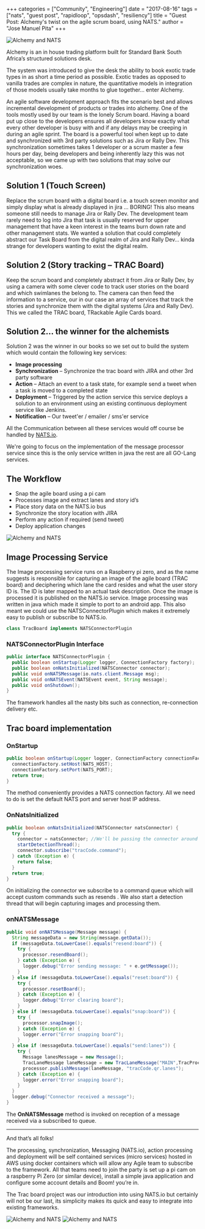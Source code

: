 +++
categories = ["Community", "Engineering"]
date = "2017-08-16"
tags = ["nats", "guest post", "rapidloop", "opsdash", "resiliency"]
title = "Guest Post: Alchemy's twist on the agile scrum board, using NATS."
author = "Jose Manuel Pita"
+++

<img class="img-responsive center-block" alt="Alchemy and NATS" src="/img/blog/alchemys-twist-on-the-agile-scrum-board-using-nats/02.jpg"><br>

Alchemy is an in house trading platform built for Standard Bank South Africa’s structured solutions desk.

The system was introduced to give the desk the ability to book exotic trade types in as short a time period as possible. Exotic trades as opposed to vanilla trades are complex in nature, the quantitative models in integration of those models usually take months to glue together… enter Alchemy.

An agile software development approach fits the scenario best and allows incremental development of products or trades into alchemy. One of the tools mostly used by our team is the lonely Scrum board. Having a board put up close to the developers ensures all developers know exactly what every other developer is busy with and if any delays may be creeping in during an agile sprint.
The board is a powerful tool when kept up to date and synchronized with 3rd party solutions such as Jira or Rally Dev. This synchronization sometimes takes 1 developer or a scrum master a few hours per day, being developers and being inherently lazy this was not acceptable, so we came up with two solutions that may solve our synchronization woes.

## Solution 1 (Touch Screen)
Replace the scrum board with a digital board i.e. a touch screen monitor and simply display what is already displayed in jira … BORING!
This also means someone still needs to manage Jira or Rally Dev. The development team rarely need to log into Jira that task is usually reserved for upper management that have a keen interest in the teams burn down rate and other management stats. We wanted a solution that could completely abstract our Task Board from the digital realm of Jira and Rally Dev… kinda strange for developers wanting to exist the digital realm.

## Solution 2 (Story tracking – TRAC Board)
Keep the scrum board and completely abstract it from Jira or Rally Dev, by using a camera with some clever code to track user stories on the board and which swimlanes the belong to. The camera can then feed the information to a service, our in our case an array of services that track the stories and synchronize them with the digital systems (Jira and Rally Dev). This we called the TRAC board, TRackable Agile Cards board.

## Solution 2... the winner for the alchemists
Solution 2 was the winner in our books so we set out to build the system which would contain the following key services:

- **Image processing**
- **Synchronization** – Synchronize the trac board with JIRA and other 3rd party software
- **Action** – Attach an event to a task state, for example send a tweet when a task is moved to a completed state
- **Deployment** – Triggered by the action service this service deploys a solution to an environment using an existing continuous deployment service like Jenkins.
- **Notification** – Our tweet'er / emailer / sms'er service

All the Communication between all these services would off course be handled by [NATS.io](https://www.nats.io).

We're going to focus on the implementation of the message processor service since this is the only service written in java the rest are all GO-Lang services.

## The Workflow
- Snap the agile board using a pi cam
- Processes image and extract lanes and story id’s
- Place story data on the NATS.io bus
- Synchronize the story location with JIRA
- Perform any action if required (send tweet)
- Deploy application changes

<img class="img-responsive center-block" alt="Alchemy and NATS" src="/img/blog/alchemys-twist-on-the-agile-scrum-board-using-nats/03.jpg">

## Image Processing Service
The Image processing service runs on a Raspberry pi zero, and as the name suggests is responsible for capturing an image of the agile board (TRAC board) and deciphering which lane the card resides and what the user story ID is. The ID is later mapped to an actual task description. Once the image is processed it is published on the NATS.io service.
Image processing was written in java which made it simple to port to an android app. This also meant we could use the NATSConnectorPlugin which makes it extremely easy to publish or subscribe to NATS.io.

```java
class TracBoard implements NATSConnectorPlugin
```

### NATSConnectorPlugin Interface
```java
public interface NATSConnectorPlugin {
  public boolean onStartup(Logger logger, ConnectionFactory factory);
  public boolean onNatsInitialized(NATSConnector connector);
  public void onNATSMessage(io.nats.client.Message msg);
  public void onNATSEvent(NATSEvent event, String message);
  public void onShutdown();
}
```

The framework handles all the nasty bits such as connection, re-connection delivery etc.

## Trac board implementation

### OnStartup
```java
public boolean onStartup(Logger logger, ConnectionFactory connectionFactory) {
  connectionFactory.setHost(NATS_HOST);
  connectionFactory.setPort(NATS_PORT);
  return true;
}
```

The method conveniently provides a NATS connection factory. All we need to do is set the default NATS port and server host IP address.

### OnNatsInitialized
```java
public boolean onNatsInitialized(NATSConnector natsConnector) {
  try {
    connector = natsConnector; //We'll be passing the connector around
    startDetectionThread();
    connector.subscribe("tracCode.command");
  } catch (Exception e) {
    return false;
  }
  return true;
}
```

On initializing the connector we subscribe to a command queue which will accept custom commands such as resends . We also start a detection thread that will begin capturing images and processing them.

### onNATSMessage
```java
public void onNATSMessage(Message message) {
  String messageData = new String(message.getData());
  if (messageData.toLowerCase().equals("resend:board")) {
    try {
      processor.resendBoard();
    } catch (Exception e) {
      logger.debug("Error sending message: " + e.getMessage());
    }
  } else if (messageData.toLowerCase().equals("reset:board")) {
    try {
      processor.resetBoard();
    } catch (Exception e) {
      logger.debug("Error clearing board");
    }
  } else if (messageData.toLowerCase().equals("snap:board")) {
    try {
      processor.snapImage();
    } catch (Exception e) {
      logger.error("Error snapping board");
    }
  } else if (messageData.toLowerCase().equals("send:lanes")) {
    try {
      Message lanesMessage = new Message();
      TracLaneMessage laneMessage = new TracLaneMessage("MAIN",TracProcessor.TEAM_NAME, new Date(), getTracLanes());
      processor.publishMessage(laneMessage, "tracCode.qr.lanes");
    } catch (Exception e) {
      logger.error("Error snapping board");
    }
  }
  logger.debug("Connector received a message");
}
```

The **OnNATSMessage** method is invoked on reception of a message received via a subscribed to queue.  

---

And that’s all folks!

The processing, synchronization, Messaging (NATS.io), action processing and deployment will be self contained services (micro services) hosted in AWS using docker containers which will allow any Agile team to subscribe to the framework. All that teams need to join the party is set up a pi cam on a raspberry Pi Zero (or similar device), install a simple java application and configure some account details and Boom! you’re in.

The Trac board project was our introduction into using NATS.io but certainly will not be our last, its simplicity makes its quick and easy to integrate into existing frameworks.

<img class="img-responsive center-block" alt="Alchemy and NATS" src="/img/blog/alchemys-twist-on-the-agile-scrum-board-using-nats/01.jpg">

<img class="img-responsive center-block" alt="Alchemy and NATS" src="/img/blog/alchemys-twist-on-the-agile-scrum-board-using-nats/04.jpg">
